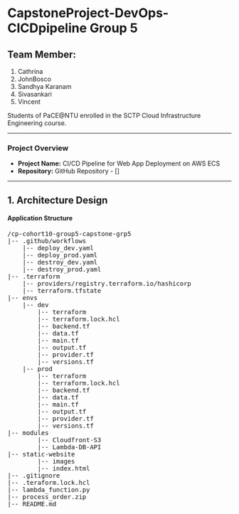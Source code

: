 # CapstoneProject-DevOps-CICDpipeline Group 5

## Team Member:

1. Cathrina
2. JohnBosco
3. Sandhya Karanam
4. Sivasankari
5. Vincent 

</ul>
<p>Students of PaCE@NTU enrolled in the SCTP Cloud Infrastructure Engineering course.</p>

<hr>

<h3>Project Overview</h3>
<ul>
    <li><strong>Project Name:</strong> CI/CD Pipeline for Web App Deployment on AWS ECS</li>
    <li><strong>Repository:</strong> GitHub Repository - []</li>
</ul>

<hr>

## 1. Architecture Design

<h4>Application Structure</h4>
<pre>
/cp-cohort10-group5-capstone-grp5
|-- .github/workflows
    |-- deploy_dev.yaml
    |-- deploy_prod.yaml
    |-- destroy_dev.yaml
    |-- destroy_prod.yaml
|-- .terraform
    |-- providers/registry.terraform.io/hashicorp
    |-- terraform.tfstate
|-- envs
    |-- dev
        |-- terraform
        |-- terraform.lock.hcl
        |-- backend.tf
        |-- data.tf
        |-- main.tf
        |-- output.tf
        |-- provider.tf
        |-- versions.tf
    |-- prod
        |-- terraform
        |-- terraform.lock.hcl
        |-- backend.tf
        |-- data.tf
        |-- main.tf
        |-- output.tf
        |-- provider.tf
        |-- versions.tf
|-- modules
        |-- Cloudfront-S3
        |-- Lambda-DB-API
|-- static-website
        |-- images
        |-- index.html
|-- .gitignore
|-- .teraform.lock.hcl
|-- lambda_function.py
|-- process_order.zip
|-- README.md
</pre>

